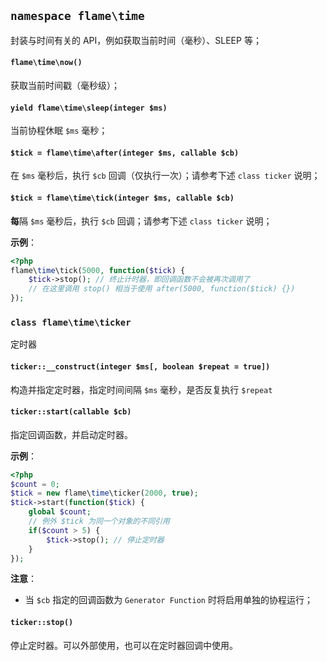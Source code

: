 
## `namespace flame\time`

封装与时间有关的 API，例如获取当前时间（毫秒）、SLEEP 等；

#### `flame\time\now()`
获取当前时间戳（毫秒级）；

#### `yield flame\time\sleep(integer $ms)`
当前协程休眠 `$ms` 毫秒；

#### `$tick = flame\time\after(integer $ms, callable $cb)`
在 `$ms` 毫秒后，执行 `$cb` 回调（仅执行一次）；请参考下述 `class ticker` 说明；

#### `$tick = flame\time\tick(integer $ms, callable $cb)`
**每**隔 `$ms` 毫秒后，执行 `$cb` 回调；请参考下述 `class ticker` 说明；

**示例**：
``` PHP
<?php
flame\time\tick(5000, function($tick) {
	$tick->stop(); // 终止计时器，即回调函数不会被再次调用了
	// 在这里调用 stop() 相当于使用 after(5000, function($tick) {})
});
```

### `class flame\time\ticker`
定时器

#### `ticker::__construct(integer $ms[, boolean $repeat = true])`
构造并指定定时器，指定时间间隔 `$ms` 毫秒，是否反复执行 `$repeat`

#### `ticker::start(callable $cb)`
指定回调函数，并启动定时器。

**示例**：
``` PHP
<?php
$count = 0;
$tick = new flame\time\ticker(2000, true);
$tick->start(function($tick) {
	global $count;
	// 例外 $tick 为同一个对象的不同引用
	if($count > 5) {
		$tick->stop(); // 停止定时器
	}
});
```

**注意**：
* 当 `$cb` 指定的回调函数为 `Generator Function` 时将启用单独的协程运行；

#### `ticker::stop()`
停止定时器。可以外部使用，也可以在定时器回调中使用。
